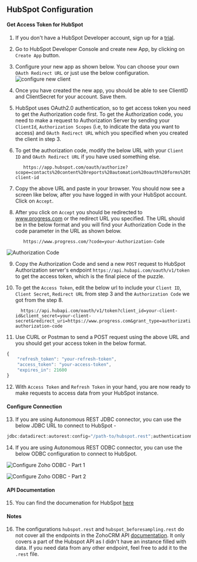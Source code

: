 ## HubSpot Configuration

#### Get Access Token for HubSpot

1. If you don't have a HubSpot Developer account, sign up for a [trial](https://app.hubspot.com/login/?loginRedirectUrl=https%3A%2F%2Fapp.hubspot.com%2Fdeveloper%2F).    
2. Go to HubSpot Developer Console and create new App, by clicking on `Create App` button.  
3. Configure your new app as shown below. You can choose your own `OAuth Redirect URL` or just use the below configuration.  
![configure new client](https://raw.githubusercontent.com/progress/DataDirect-Code-Samples/master/Autonomous%20REST%20Configurations/ZohoCRM/img/Capture.PNG)  
4. Once you have created the new app, you should be able to see ClientID and ClientSecret for your account. Save them.  
5. HubSpot uses OAuth2.0 authentication, so to get access token you need to get the Authorization code first. To get the Authorization code, you need to make a request to Authorization Server by sending your `ClientId`, `Authorization Scopes` (i.e, to indicate the data you want to access) and `OAuth Redirect URL` which you specified when you created the client in step 3.  
6. To get the authorization code, modify the below URL with your `Client ID` and `OAuth Redirect URL` if you have used something else.

          https://app.hubspot.com/oauth/authorize?scope=contacts%20content%20reports%20automation%20oauth%20forms%20tickets&redirect_uri=https://www.progress.com&client_id=your-client-id 

7. Copy the above URL and paste in your browser. You should now see a screen like below, after you have logged in with your HubSpot account. Click on `Accept`.   
8. After you click on `Accept` you should be redirected to www.progress.com or the redirect URL you specified. The URL should be in the below format and you will find your Authorization Code in the code parameter in the URL as shown below.  

          https://www.progress.com/?code=your-Authorization-Code
![Authorization Code](https://github.com/progress/DataDirect-Code-Samples/blob/master/Autonomous%20REST%20Configurations/ZohoCRM/img/Capture2.PNG?raw=true) 

9. Copy the Authorization Code and send a new `POST` request to HubSpot Authorization server's endpoint `https://api.hubapi.com/oauth/v1/token` to get the access token, which is the final piece of the puzzle. 

10. To get the `Access Token`, edit the below url to include your `Client ID`, `Client Secret`, `Redirect URL` from step 3 and the `Authorization Code` we got from the step 8.

          https://api.hubapi.com/oauth/v1/token?client_id=your-client-id&client_secret=your-client-secret&redirect_uri=https://www.progress.com&grant_type=authorization_code&code=your-authorization-code

11. Use CURL or Postman to send a POST request using the above URL and you should get your access token in the below format. 

```javascript
{
    "refresh_token": "your-refresh-token",
    "access_token": "your-access-token",
    "expires_in": 21600
}
```

12. With `Access Token` and `Refresh Token` in your hand, you are now ready to make requests to access data from your HubSpot instance.

#### Configure Connection

13. If you are using Autonomous REST JDBC connector, you can use the below JDBC URL to connect to HubSpot -  

```java
jdbc:datadirect:autorest:config="/path-to/hubspot.rest";authenticationmethod=OAuth2;clientid=your-client-id;clientsecret=your-client-secret;refreshtoken=your-refresh-token;tokenuri=https://api.hubapi.com/oauth/v1/token
```

14. If you are using Autonomous REST ODBC connector, you can use the below ODBC configuration to connect to HubSpot.  

![Configure Zoho ODBC - Part 1](https://raw.githubusercontent.com/progress/DataDirect-Code-Samples/master/Autonomous%20REST%20Configurations/ZohoCRM/img/Capture4.PNG)  

![Configure Zoho ODBC - Part 2](https://raw.githubusercontent.com/progress/DataDirect-Code-Samples/master/Autonomous%20REST%20Configurations/ZohoCRM/img/Capture5.PNG)  

#### API Documentation
15. You can find the documenation for HubSpot [here](https://developers.hubspot.com/docs/overview)

#### Notes
16. The configurations `hubspot.rest` and `hubspot_beforesampling.rest` do not cover all the endpoints in the ZohoCRM API [documentation](https://developers.hubspot.com/docs/overview). It only covers a part of the Hubspot API as I didn't have an instance filled with data. If you need data from any other endpoint, feel free to add it to the `.rest` file.  



